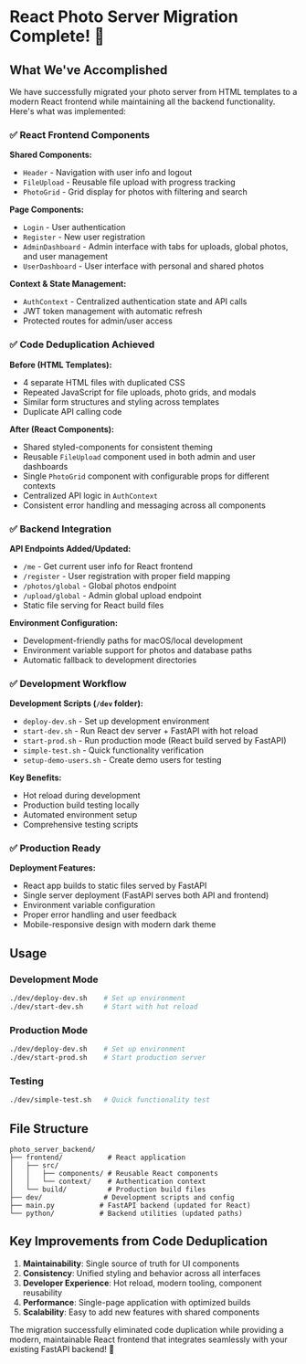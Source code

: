 # React Photo Server Migration Complete! 🎉

## What We've Accomplished

We have successfully migrated your photo server from HTML templates to a modern React frontend while maintaining all the backend functionality. Here's what was implemented:

### ✅ React Frontend Components

**Shared Components:**
- `Header` - Navigation with user info and logout
- `FileUpload` - Reusable file upload with progress tracking
- `PhotoGrid` - Grid display for photos with filtering and search

**Page Components:**
- `Login` - User authentication
- `Register` - New user registration
- `AdminDashboard` - Admin interface with tabs for uploads, global photos, and user management
- `UserDashboard` - User interface with personal and shared photos

**Context & State Management:**
- `AuthContext` - Centralized authentication state and API calls
- JWT token management with automatic refresh
- Protected routes for admin/user access

### ✅ Code Deduplication Achieved

**Before (HTML Templates):**
- 4 separate HTML files with duplicated CSS
- Repeated JavaScript for file uploads, photo grids, and modals
- Similar form structures and styling across templates
- Duplicate API calling code

**After (React Components):**
- Shared styled-components for consistent theming
- Reusable `FileUpload` component used in both admin and user dashboards
- Single `PhotoGrid` component with configurable props for different contexts
- Centralized API logic in `AuthContext`
- Consistent error handling and messaging across all components

### ✅ Backend Integration

**API Endpoints Added/Updated:**
- `/me` - Get current user info for React frontend
- `/register` - User registration with proper field mapping
- `/photos/global` - Global photos endpoint
- `/upload/global` - Admin global upload endpoint
- Static file serving for React build files

**Environment Configuration:**
- Development-friendly paths for macOS/local development
- Environment variable support for photos and database paths
- Automatic fallback to development directories

### ✅ Development Workflow

**Development Scripts (`/dev` folder):**
- `deploy-dev.sh` - Set up development environment
- `start-dev.sh` - Run React dev server + FastAPI with hot reload
- `start-prod.sh` - Run production mode (React build served by FastAPI)
- `simple-test.sh` - Quick functionality verification
- `setup-demo-users.sh` - Create demo users for testing

**Key Benefits:**
- Hot reload during development
- Production build testing locally
- Automated environment setup
- Comprehensive testing scripts

### ✅ Production Ready

**Deployment Features:**
- React app builds to static files served by FastAPI
- Single server deployment (FastAPI serves both API and frontend)
- Environment variable configuration
- Proper error handling and user feedback
- Mobile-responsive design with modern dark theme

## Usage

### Development Mode
```bash
./dev/deploy-dev.sh    # Set up environment
./dev/start-dev.sh     # Start with hot reload
```

### Production Mode
```bash
./dev/deploy-dev.sh    # Set up environment  
./dev/start-prod.sh    # Start production server
```

### Testing
```bash
./dev/simple-test.sh   # Quick functionality test
```

## File Structure

```
photo_server_backend/
├── frontend/           # React application
│   ├── src/
│   │   ├── components/ # Reusable React components
│   │   └── context/    # Authentication context
│   └── build/          # Production build files
├── dev/               # Development scripts and config
├── main.py           # FastAPI backend (updated for React)
└── python/           # Backend utilities (updated paths)
```

## Key Improvements from Code Deduplication

1. **Maintainability**: Single source of truth for UI components
2. **Consistency**: Unified styling and behavior across all interfaces
3. **Developer Experience**: Hot reload, modern tooling, component reusability
4. **Performance**: Single-page application with optimized builds
5. **Scalability**: Easy to add new features with shared components

The migration successfully eliminated code duplication while providing a modern, maintainable React frontend that integrates seamlessly with your existing FastAPI backend! 🚀
